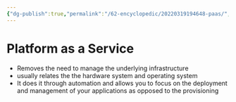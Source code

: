 ```yaml
---
{"dg-publish":true,"permalink":"/62-encyclopedic/20220319194648-paas/","dgHomeLink":true,"dgPassFrontmatter":false}
---
```



# Platform as a Service

- Removes the need to manage the underlying infrastructure
- usually relates the the hardware system and operating system
- It does it through automation and allows you to focus on the deployment and management of your applications as opposed to the provisioning
